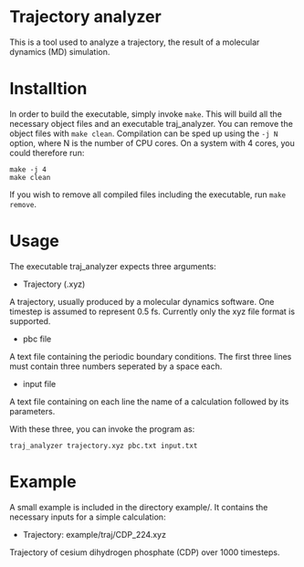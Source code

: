 # Trajectory analyzer #

This is a tool used to analyze a trajectory, the result of a molecular dynamics (MD) simulation.

# Installtion #

In order to build the executable, simply invoke `make`. This will build all the necessary object files and an executable traj_analyzer. You can remove the object files with `make clean`.
Compilation can be sped up using the `-j N` option, where N is the number of CPU cores. On a system with 4 cores, you could therefore run:

    make -j 4
    make clean

If you wish to remove all compiled files including the executable, run `make remove`.

# Usage #

The executable traj_analyzer expects three arguments:
- Trajectory (.xyz)
 
 A trajectory, usually produced by a molecular dynamics software. One timestep is assumed to represent 0.5 fs.  Currently only the xyz file format is supported.

- pbc file

 A text file containing the periodic boundary conditions. The first three lines must contain three numbers seperated by a space each.

- input file

 A text file containing on each line the name of a calculation followed by its parameters.

With these three, you can invoke the program as:

    traj_analyzer trajectory.xyz pbc.txt input.txt

# Example #

A small example is included in the directory example/. It contains the necessary inputs for a simple calculation:
- Trajectory: example/traj/CDP_224.xyz

 Trajectory of cesium dihydrogen phosphate (CDP) over 1000 timesteps. 
